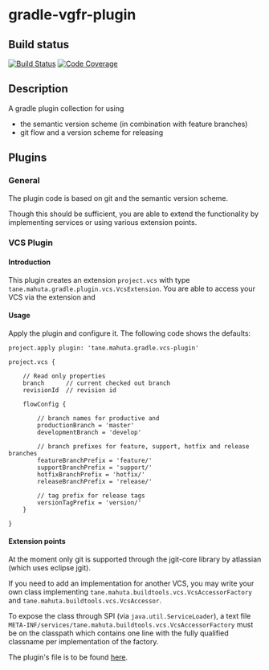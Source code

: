 # gradle-vgfr-plugin

## Build status

[![Build Status](https://travis-ci.org/Tanemahuta/gradle-vgfr-plugin.svg?branch=development)](https://travis-ci.org/Tanemahuta/gradle-vgfr-plugin)
[![Code Coverage](https://img.shields.io/codecov/c/github/Tanemahuta/gradle-vgfr-plugin/development.svg)](https://codecov.io/github/Tanemahuta/gradle-vgfr-plugin?branch=development)

## Description
A gradle plugin collection for using 
- the semantic version scheme (in combination with feature branches)
- git flow and a version scheme for releasing 

## Plugins

### General
The plugin code is based on git and the semantic version scheme. 

Though this should be sufficient, you are able to extend the functionality by implementing services or using various extension points. 

### VCS Plugin

#### Introduction
This plugin creates an extension `project.vcs` with type `tane.mahuta.gradle.plugin.vcs.VcsExtension`.
You are able to access your VCS via the extension and 

#### Usage
Apply the plugin and configure it. The following code shows the defaults: 
```
project.apply plugin: 'tane.mahuta.gradle.vcs-plugin'

project.vcs {
    
    // Read only properties
    branch      // current checked out branch
    revisionId  // revision id
    
    flowConfig {
    
        // branch names for productive and
        productionBranch = 'master'
        developmentBranch = 'develop'
        
        // branch prefixes for feature, support, hotfix and release branches
        featureBranchPrefix = 'feature/'
        supportBranchPrefix = 'support/'
        hotfixBranchPrefix = 'hotfix/'
        releaseBranchPrefix = 'release/'
        
        // tag prefix for release tags
        versionTagPrefix = 'version/'
    }

}
```
#### Extension points
At the moment only git is supported through the jgit-core library by atlassian (which uses eclipse jgit).

If you need to add an implementation for another VCS, you may write your own class implementing 
`tane.mahuta.buildtools.vcs.VcsAccessorFactory` and `tane.mahuta.buildtools.vcs.VcsAccessor`.

To expose the class through SPI (via `java.util.ServiceLoader`), a text file 
`META-INF/services/tane.mahuta.buildtools.vcs.VcsAccessorFactory` must be on the classpath which contains one line with the fully qualified classname per implementation of the factory.

The plugin's file is to be found [here](blob/development/plugins/gradle-vcs-plugin/src/main/resources/META-INF/services/tane.mahuta.gradle.plugin.vcs.VcsAccessorFactory).

 